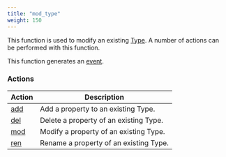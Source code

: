 ```yaml
---
title: "mod_type"
weight: 150
---
```


This function is used to modify an existing [Type](../../data-types/type). A number of actions can be performed with this function.

This function generates an [event](../../overview/events).

### Actions

Action | Description
------ | -----------
[add](./add) | Add a property to an existing Type.
[del](./del) | Delete a property of an existing Type.
[mod](./mod) | Modify a property of an existing Type.
[ren](./ren) | Rename a property of an existing Type.

